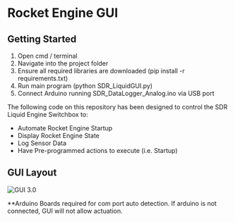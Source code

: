 # Rocket Engine GUI
## Getting Started
1) Open cmd / terminal
2) Navigate into the project folder
3) Ensure all required libraries are downloaded (pip install -r requirements.txt)
4) Run main program (python SDR_LiquidGUI.py)
5) Connect Arduino running SDR_DataLogger_Analog.ino via USB port

The following code on this repository has been designed to control the SDR Liquid Engine Switchbox to:
- Automate Rocket Engine Startup
- Display Rocket Engine State
- Log Sensor Data
- Have Pre-programmed actions to execute (i.e. Startup)

## GUI Layout
![GUI 3.0](https://github.com/nchennoju/Rocket-Engine-GUI/blob/master/img/v8.gif)

**Arduino Boards required for com port auto detection. If arduino is not connected, GUI will not allow actuation.

